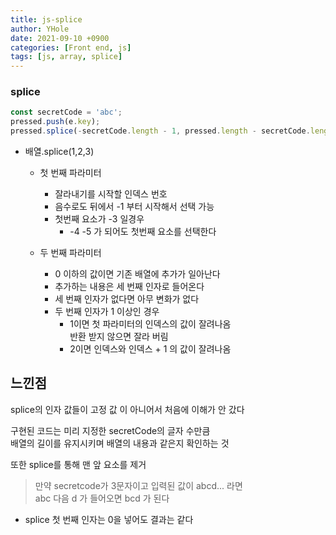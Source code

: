 ```yaml
---
title: js-splice
author: YHole
date: 2021-09-10 +0900
categories: [Front end, js]
tags: [js, array, splice]
---
```


### splice

```js
const secretCode = 'abc';
pressed.push(e.key);
pressed.splice(-secretCode.length - 1, pressed.length - secretCode.length);
```


- 배열.splice(1,2,3)

  - 첫 번째 파라미터
    - 잘라내기를 시작할 인덱스 번호
    - 음수로도 뒤에서 -1 부터 시작해서 선택 가능
    - 첫번째 요소가 -3 일경우
      - -4 -5 가 되어도 첫번째 요소를 선택한다

  - 두 번째 파라미터
    - 0 이하의 값이면 기존 배열에 추가가 일아난다
    - 추가하는 내용은 세 번째 인자로 들어온다
    - 세 번째 인자가 없다면 아무 변화가 없다
    - 두 번째 인자가 1 이상인 경우
      - 1이면 첫 파라미터의 인덱스의 값이 잘려나옴  
        반환 받지 않으면 잘라 버림
      - 2이면 인덱스와 인덱스 + 1 의 값이 잘려나옴

## 느낀점

splice의 인자 값들이 고정 값 이 아니어서 처음에 이해가 안 갔다

구현된 코드는 미리 지정한 secretCode의 글자 수만큼  
배열의 길이를 유지시키며 배열의 내용과 같은지 확인하는 것  

또한 splice를 통해 맨 앞 요소를 제거  
> 만약 secretcode가 3문자이고 입력된 값이 abcd... 라면   
> abc 다음 d 가 들어오면 bcd 가 된다

- splice 첫 번째 인자는 0을 넣어도 결과는 같다
